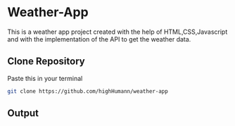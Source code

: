# Weather-App

This is a weather app project created with the help of HTML,CSS,Javascript and with the implementation of the API to get the weather data.

## Clone Repository

Paste this in your terminal

```bash
git clone https://github.com/highHumann/weather-app
```

## Output
